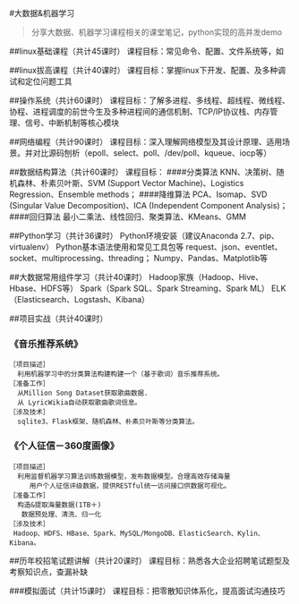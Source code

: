 #大数据&机器学习

>分享大数据、机器学习课程相关的课堂笔记，python实现的高并发demo

##linux基础课程（共计45课时）
课程目标：常见命令、配置、文件系统等，如

##linux拔高课程（共计40课时）
课程目标：掌握linux下开发、配置、及多种调试和定位问题工具

##操作系统（共计60课时）
课程目标：了解多进程、多线程、超线程、微线程、协程、进程调度的前世今生及多种进程间的通信机制、TCP/IP协议栈、内存管理、信号、中断机制等核心模块

##网络编程（共计90课时）
课程目标：深入理解网络模型及其设计原理、适用场景。并对比源码刨析（epoll、select、poll、/dev/poll、kqueue、iocp等）

##数据结构算法（共计60课时）
课程目标：
####分类算法
KNN、决策树、随机森林、朴素贝叶斯、SVM (Support Vector Machine)、Logistics Regression、Ensemble methods；
####降维算法
PCA、Isomap、SVD (Singular Value Decomposition)、ICA (Independent Component Analysis)；
####回归算法
最小二乘法、线性回归、聚类算法、KMeans、GMM

##Python学习（共计36课时）
    Python环境安装（建议Anaconda 2.7、pip、virtualenv）
    Python基本语法使用和常见工具包等
      request、json、eventlet、socket、multiprocessing、threading；
      Numpy、Pandas、Matplotlib等

##大数据常用组件学习（共计40课时）
    Hadoop家族（Hadoop、Hive、Hbase、HDFS等）
    Spark（Spark SQL、Spark Streaming、Spark ML）
    ELK（Elasticsearch、Logstash、Kibana）

##项目实战（共计40课时）
### 《音乐推荐系统》
    ［项目描述］
      利用机器学习中的分类算法构建构建一个（基于歌词）音乐推荐系统。
    ［准备工作］
      从Million Song Dataset获取歌曲数据.
      从 LyricWikia自动获取歌曲歌词信息。
    ［涉及技术］
      sqlite3、Flask框架、随机森林、朴素贝叶斯等分类算法。

###  《个人征信－360度画像》
    ［项目描述］
      利用监督机器学习算法训练数据模型，发布数据模型。合理高效存储海量   
         用户个人征信评级数据，提供RESTful统一访问接口供数据可视化。
    ［准备工作］
      构造&提取海量数据(1TB＋)
       数据预处理、清洗、归一化
    ［涉及技术］
     Hadoop、HDFS、HBase、Spark、MySQL/MongoDB、ElasticSearch、Kylin、Kibana。

##历年校招笔试题讲解（共计20课时）
课程目标：熟悉各大企业招聘笔试题型及考察知识点，查漏补缺

###模拟面试（共计15课时）
课程目标：把零散知识体系化，提高面试沟通技巧
